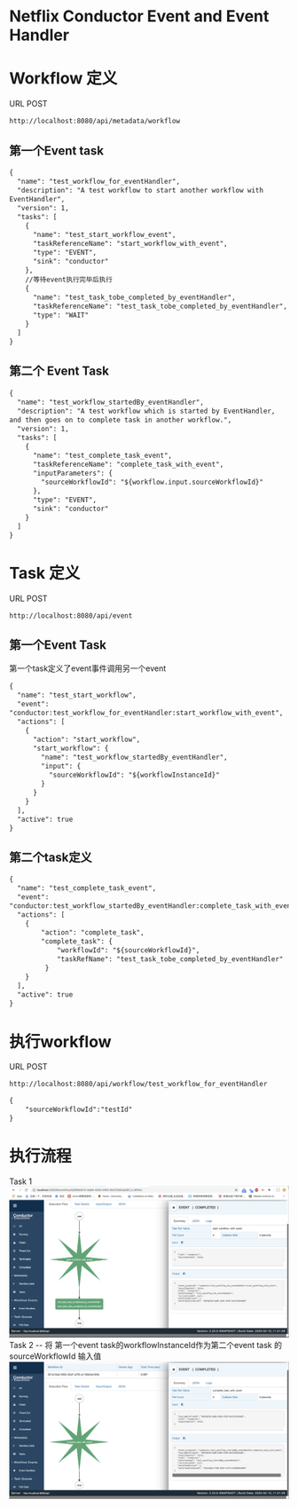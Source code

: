 # Netflix Conductor Event and Event Handler

# Workflow 定义
URL POST
```
http://localhost:8080/api/metadata/workflow
```
## 第一个Event task
```
{
  "name": "test_workflow_for_eventHandler",
  "description": "A test workflow to start another workflow with EventHandler",
  "version": 1,
  "tasks": [
    {
      "name": "test_start_workflow_event",
      "taskReferenceName": "start_workflow_with_event",
      "type": "EVENT",
      "sink": "conductor"
    },
    //等待event执行完毕后执行
    {
      "name": "test_task_tobe_completed_by_eventHandler",
      "taskReferenceName": "test_task_tobe_completed_by_eventHandler",
      "type": "WAIT"
    }
  ]
}
```
## 第二个 Event Task
```
{
  "name": "test_workflow_startedBy_eventHandler",
  "description": "A test workflow which is started by EventHandler, and then goes on to complete task in another workflow.",
  "version": 1,
  "tasks": [
    {
      "name": "test_complete_task_event",
      "taskReferenceName": "complete_task_with_event",
      "inputParameters": {
        "sourceWorkflowId": "${workflow.input.sourceWorkflowId}"
      },
      "type": "EVENT",
      "sink": "conductor"
    }
  ]
}
```

# Task 定义
URL POST
```
http://localhost:8080/api/event
```
## 第一个Event Task
第一个task定义了event事件调用另一个event
```
{
  "name": "test_start_workflow",
  "event": "conductor:test_workflow_for_eventHandler:start_workflow_with_event",
  "actions": [
    {
      "action": "start_workflow",
      "start_workflow": {
        "name": "test_workflow_startedBy_eventHandler",
        "input": {
          "sourceWorkflowId": "${workflowInstanceId}"
        }
      }
    }
  ],
  "active": true
}
```
## 第二个task定义
```
{
  "name": "test_complete_task_event",
  "event": "conductor:test_workflow_startedBy_eventHandler:complete_task_with_event",
  "actions": [
    {
        "action": "complete_task",
        "complete_task": {
            "workflowId": "${sourceWorkflowId}",
            "taskRefName": "test_task_tobe_completed_by_eventHandler"
         }
    }
  ],
  "active": true
}
```

# 执行workflow
URL POST
```
http://localhost:8080/api/workflow/test_workflow_for_eventHandler
```
```
{
	"sourceWorkflowId":"testId"
}
```

# 执行流程
Task 1
![Process1](./images/Event1.png)
Task 2 -- 将 第一个event task的workflowInstanceId作为第二个event task 的 sourceWorkflowId 输入值
![Process2](./images/Event2.png)
